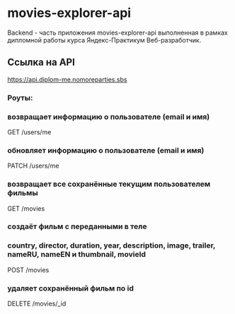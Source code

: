 # movies-explorer-api

Backend - часть приложения movies-explorer-api 
выполненная в рамках дипломной работы курса Яндекс-Практикум Веб-разработчик.

## Ссылка на API

https://api.diplom-me.nomoreparties.sbs

### Роуты:

### возвращает информацию о пользователе (email и имя)
GET /users/me

### обновляет информацию о пользователе (email и имя)
PATCH /users/me

### возвращает все сохранённые текущим  пользователем фильмы
GET /movies

### создаёт фильм с переданными в теле
### country, director, duration, year, description, image, trailer, nameRU, nameEN и thumbnail, movieId
POST /movies

### удаляет сохранённый фильм по id
DELETE /movies/_id 
